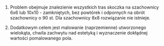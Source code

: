 1. Problem obejmuje znalezienie wszystkich tras skoczka na szachownicy 6x6 lub 10x10 - zamkniętych, bez powtórek i odpornych na obrót szachownicy o 90 st. Dla szachownicy 8x8 rozwiązanie nie istnieje.

2. Dodatkowym celem jest malowanie (naprzemienne) utworzonego wielokąta, chwila zachwytu nad estetyką i wyznaczenie dokłądnej wartości pomalowanego pola. 
